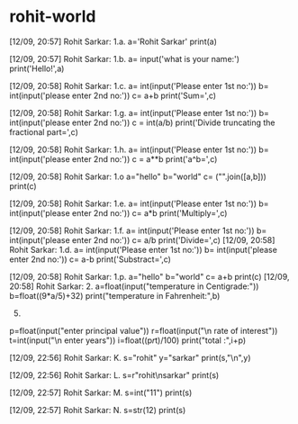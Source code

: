 # rohit-world
[12/09, 20:57] Rohit Sarkar: 1.a. 
a='Rohit Sarkar'
print(a)

[12/09, 20:57] Rohit Sarkar: 1.b.
a= input('what is your name:')
print('Hello!',a)

[12/09, 20:58] Rohit Sarkar: 1.c.
a= int(input('Please enter 1st no:'))
b= int(input('please enter 2nd no:'))
c= a+b
print('Sum=',c)

[12/09, 20:58] Rohit Sarkar: 1.g.
a= int(input('Please enter 1st no:'))
b= int(input('please enter 2nd no:'))
c = int(a/b)
print('Divide truncating the fractional part=',c)

[12/09, 20:58] Rohit Sarkar: 1.h.
a= int(input('Please enter 1st no:'))
b= int(input('please enter 2nd no:'))
c = a**b
print('a^b=',c)

[12/09, 20:58] Rohit Sarkar: 1.o
a="hello"
b="world"
c= ("".join([a,b]))
print(c)

[12/09, 20:58] Rohit Sarkar: 1.e.
a= int(input('Please enter 1st no:'))
b= int(input('please enter 2nd no:'))
c= a*b
print('Multiply=',c)

[12/09, 20:58] Rohit Sarkar: 1.f.
a= int(input('Please enter 1st no:'))
b= int(input('please enter 2nd no:'))
c= a/b
print('Divide=',c)
[12/09, 20:58] Rohit Sarkar: 1.d.
a= int(input('Please enter 1st no:'))
b= int(input('please enter 2nd no:'))
c= a-b
print('Substract=',c)

[12/09, 20:58] Rohit Sarkar: 1.p.
a="hello"
b="world"
c= a+b
print(c)
[12/09, 20:58] Rohit Sarkar: 2.
a=float(input("temperature in Centigrade:"))
b=float((9*a/5)+32)
print("temperature in Fahrenheit:",b)

5.
p=float(input("enter principal value"))
r=float(input("\n rate of interest"))
t=int(input("\n enter years"))
i=float((p*r*t)/100)
print("total :",i+p)

[12/09, 22:56] Rohit Sarkar: K.
s="rohit"
y="sarkar"
print(s,"\n",y)

[12/09, 22:56] Rohit Sarkar: L.
s=r"rohit\nsarkar"
print(s)

[12/09, 22:57] Rohit Sarkar: M.
s=int("11")
print(s)

[12/09, 22:57] Rohit Sarkar: N.
s=str(12)
print(s)
